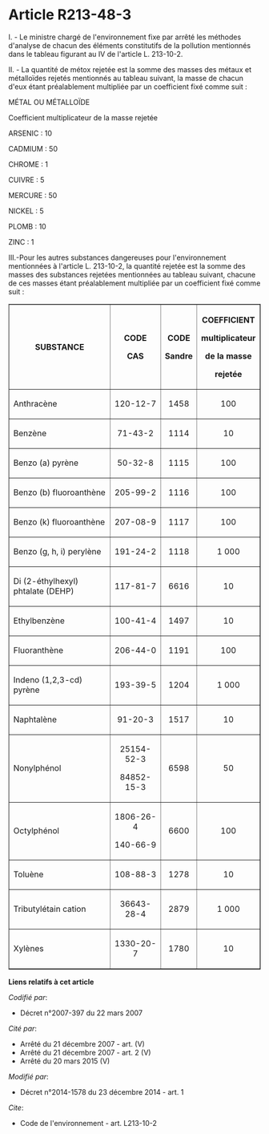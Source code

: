 # Article R213-48-3

I. - Le ministre chargé de l'environnement fixe par arrêté les méthodes d'analyse de chacun des éléments constitutifs de la
pollution mentionnés dans le tableau figurant au IV de l'article L. 213-10-2. 

II. - La quantité de métox rejetée est la somme des masses des métaux et métalloïdes rejetés mentionnés au tableau suivant,
la masse de chacun d'eux étant préalablement multipliée par un coefficient fixé comme suit : 

MÉTAL OU MÉTALLOÏDE 

Coefficient multiplicateur de la masse rejetée 

ARSENIC : 10 

CADMIUM : 50 

CHROME : 1 

CUIVRE : 5 

MERCURE : 50 

NICKEL : 5 

PLOMB : 10 

ZINC : 1

III.-Pour les autres substances dangereuses pour l'environnement mentionnées à l'article L. 213-10-2, la quantité rejetée est
la somme des masses des substances rejetées mentionnées au tableau suivant, chacune de ces masses étant préalablement
multipliée par un coefficient fixé comme suit : 

<table border="1">
  <tbody>
    <tr>
      <th>

SUBSTANCE 

</th>
      <th>

CODE 

CAS 

</th>
      <th>

CODE 

Sandre 

</th>
      <th>

COEFFICIENT 

multiplicateur 

de la masse 

rejetée 

</th>
    </tr>
    <tr>
      <td align="left">

Anthracène 

</td>
      <td align="center">

120-12-7 

</td>
      <td align="center">

1458 

</td>
      <td align="center">

100 

</td>
    </tr>
    <tr>
      <td align="left">

Benzène 

</td>
      <td align="center">

71-43-2 

</td>
      <td align="center">

1114 

</td>
      <td align="center">

10 

</td>
    </tr>
    <tr>
      <td align="left">

Benzo (a) pyrène 

</td>
      <td align="center">

50-32-8 

</td>
      <td align="center">

1115 

</td>
      <td align="center">

100 

</td>
    </tr>
    <tr>
      <td align="left">

Benzo (b) fluoroanthène 

</td>
      <td align="center">

205-99-2 

</td>
      <td align="center">

1116 

</td>
      <td align="center">

100 

</td>
    </tr>
    <tr>
      <td align="left">

Benzo (k) fluoroanthène 

</td>
      <td align="center">

207-08-9 

</td>
      <td align="center">

1117 

</td>
      <td align="center">

100 

</td>
    </tr>
    <tr>
      <td align="left">

Benzo (g, h, i) perylène 

</td>
      <td align="center">

191-24-2 

</td>
      <td align="center">

1118 

</td>
      <td align="center">

1 000 

</td>
    </tr>
    <tr>
      <td align="left">

Di (2-éthylhexyl) phtalate (DEHP) 

</td>
      <td align="center">

117-81-7 

</td>
      <td align="center">

6616 

</td>
      <td align="center">

10 

</td>
    </tr>
    <tr>
      <td align="left">

Ethylbenzène 

</td>
      <td align="center">

100-41-4 

</td>
      <td align="center">

1497 

</td>
      <td align="center">

10 

</td>
    </tr>
    <tr>
      <td align="left">

Fluoranthène 

</td>
      <td align="center">

206-44-0 

</td>
      <td align="center">

1191 

</td>
      <td align="center">

100 

</td>
    </tr>
    <tr>
      <td align="left">

Indeno (1,2,3-cd) pyrène 

</td>
      <td align="center">

193-39-5 

</td>
      <td align="center">

1204 

</td>
      <td align="center">

1 000 

</td>
    </tr>
    <tr>
      <td align="left">

Naphtalène 

</td>
      <td align="center">

91-20-3 

</td>
      <td align="center">

1517 

</td>
      <td align="center">

10 

</td>
    </tr>
    <tr>
      <td align="left">

Nonylphénol 

</td>
      <td align="center">

25154-52-3 

84852-15-3 

</td>
      <td align="center">

6598 

</td>
      <td align="center">

50 

</td>
    </tr>
    <tr>
      <td align="left">

Octylphénol 

</td>
      <td align="center">

1806-26-4 

140-66-9 

</td>
      <td align="center">

6600 

</td>
      <td align="center">

100 

</td>
    </tr>
    <tr>
      <td align="left">

Toluène 

</td>
      <td align="center">

108-88-3 

</td>
      <td align="center">

1278 

</td>
      <td align="center">

10 

</td>
    </tr>
    <tr>
      <td align="left">

Tributylétain cation 

</td>
      <td align="center">

36643-28-4 

</td>
      <td align="center">

2879 

</td>
      <td align="center">

1 000 

</td>
    </tr>
    <tr>
      <td align="left">

Xylènes 

</td>
      <td align="center">

1330-20-7 

</td>
      <td align="center">

1780 

</td>
      <td align="center">

10 

</td>
    </tr>
  </tbody>
</table>

**Liens relatifs à cet article**

_Codifié par_:

  - Décret n°2007-397 du 22 mars 2007

_Cité par_:

  - Arrêté du 21 décembre 2007 - art. (V)
  - Arrêté du 21 décembre 2007 - art. 2 (V)
  - Arrêté du 20 mars 2015 (V)

_Modifié par_:

  - Décret n°2014-1578 du 23 décembre 2014 - art. 1

_Cite_:

  - Code de l'environnement - art. L213-10-2
